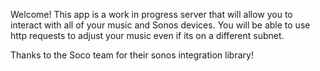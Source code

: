 Welcome! This app is a work in progress server that will allow you to interact with all of your music and Sonos devices. You will be able to use http requests to adjust your music even if its on a different subnet.

Thanks to the Soco team for their sonos integration library!
